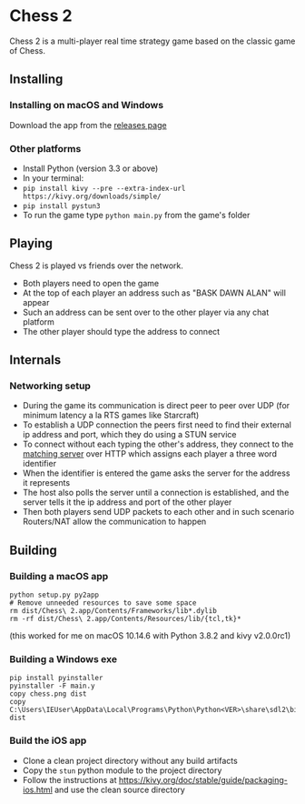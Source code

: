 # Chess 2

Chess 2 is a multi-player real time strategy game based on the classic game of Chess.

## Installing

### Installing on macOS and Windows

Download the app from the [releases page](https://github.com/yairchu/chess2/releases)

### Other platforms

* Install Python (version 3.3 or above)
* In your terminal:
* `pip install kivy --pre --extra-index-url https://kivy.org/downloads/simple/`
* `pip install pystun3`
* To run the game type `python main.py` from the game's folder

## Playing

Chess 2 is played vs friends over the network.

* Both players need to open the game
* At the top of each player an address such as "BASK DAWN ALAN" will appear
* Such an address can be sent over to the other player via any chat platform
* The other player should type the address to connect

## Internals

### Networking setup

* During the game its communication is direct peer to peer over UDP (for minimum latency a la RTS games like Starcraft)
* To establish a UDP connection the peers first need to find their external ip address and port, which they do using a STUN service
* To connect without each typing the other's address, they connect to the [matching server](https://github.com/yairchu/game-match-server) over HTTP which assigns each player a three word identifier
* When the identifier is entered the game asks the server for the address it represents
* The host also polls the server until a connection is established, and the server tells it the ip address and port of the other player
* Then both players send UDP packets to each other and in such scenario Routers/NAT allow the communication to happen

## Building

### Building a macOS app

    python setup.py py2app
    # Remove unneeded resources to save some space
    rm dist/Chess\ 2.app/Contents/Frameworks/lib*.dylib
    rm -rf dist/Chess\ 2.app/Contents/Resources/lib/{tcl,tk}*

(this worked for me on macOS 10.14.6 with Python 3.8.2 and kivy v2.0.0rc1)

### Building a Windows exe

    pip install pyinstaller
    pyinstaller -F main.y
    copy chess.png dist
    copy C:\Users\IEUser\AppData\Local\Programs\Python\Python<VER>\share\sdl2\bin\libpng<VER>.dll dist

### Build the iOS app

* Clone a clean project directory without any build artifacts
* Copy the `stun` python module to the project directory
* Follow the instructions at https://kivy.org/doc/stable/guide/packaging-ios.html and use the clean source directory

